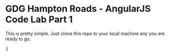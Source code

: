 # GDG Hampton Roads - AngularJS Code Lab Part 1

This is pretty simple. Just clone this repo to your local machine any you are ready to go.

:)

